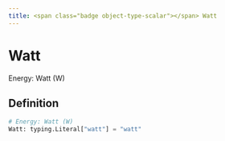 ```yaml
---
title: <span class="badge object-type-scalar"></span> Watt
---
```

# <span class="badge object-type-scalar"></span> Watt

Energy: Watt (W)

## Definition

```python
# Energy: Watt (W)
Watt: typing.Literal["watt"] = "watt"
```
